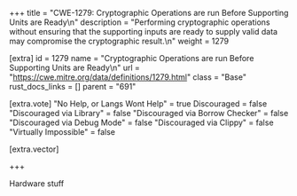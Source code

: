 +++
title = "CWE-1279: Cryptographic Operations are run Before Supporting Units are Ready\n"
description = "Performing cryptographic operations without ensuring that the supporting inputs are ready to supply valid data may compromise the cryptographic result.\n"
weight = 1279

[extra]
id = 1279
name = "Cryptographic Operations are run Before Supporting Units are Ready\n"
url = "https://cwe.mitre.org/data/definitions/1279.html"
class = "Base"
rust_docs_links = []
parent = "691"

[extra.vote]
"No Help, or Langs Wont Help" = true
Discouraged = false
"Discouraged via Library" = false
"Discouraged via Borrow Checker" = false
"Discouraged via Debug Mode" = false
"Discouraged via Clippy" = false
"Virtually Impossible" = false

[extra.vector]

+++

Hardware stuff